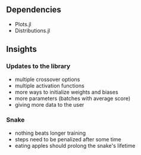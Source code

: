 ## Dependencies
- Plots.jl
- Distributions.jl

## Insights

### Updates to the library
- multiple crossover options
- multiple activation functions
- more ways to initialize weights and biases
- more parameters (batches with average score)
- giving more data to the user

### Snake
- nothing beats longer training
- steps need to be penalized after some time
- eating apples should prolong the snake's lifetime
